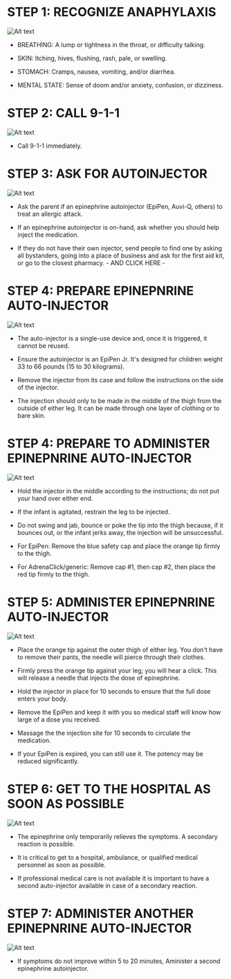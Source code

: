 # STEP 1: RECOGNIZE ANAPHYLAXIS

![Alt text](/Images/ChildAllergicReaction/childAllergicReaction3.jpg)

- BREATHING: A lump or tightness in the throat, or difficulty talking.

- SKIN: Itching, hives, flushing, rash, pale, or swelling.

- STOMACH: Cramps, nausea, vomiting, and/or diarrhea.

- MENTAL STATE: Sense of doom and/or anxiety, confusion, or dizziness.

# STEP 2: CALL 9-1-1

![Alt text](/Images/AdultAllergicReaction/adultAllergicReaction7.jpg)

- Call 9-1-1 immediately.

# STEP 3: ASK FOR AUTOINJECTOR

![Alt text](/Images/AdultAllergicReaction/adultAllergicReaction11.jpg)

- Ask the parent if an epinephrine autoinjector (EpiPen, Auvi-Q, others) to treat an allergic attack.

- If an epinephrine autoinjector is on-hand, ask whether you should help inject the medication.

- If they do not have their own injector, send people to find one by asking all bystanders, going into a place of business and ask for the first aid kit, or go to the closest pharmacy.
                                        - AND CLICK HERE -

# STEP 4: PREPARE EPINEPNRINE AUTO-INJECTOR

![Alt text](/Images/AdultAllergicReaction/adultAllergicReaction10.jpg)

- The auto-injector is a single-use device and, once it is triggered, it cannot be reused.

- Ensure the autoinjector is an EpiPen Jr. It's designed for children weight 33 to 66 pounds (15 to 30 kilograms).

- Remove the injector from its case and follow the instructions on the side of the injector.

- The injection should only to be made in the middle of the thigh from the outside of either leg. It can be made through one layer of clothing or to bare skin.

# STEP 4: PREPARE TO ADMINISTER EPINEPNRINE AUTO-INJECTOR

![Alt text](/Images/AdultAllergicReaction/adultAllergicReaction13.jpg)

- Hold the injector in the middle according to the instructions; do not put your hand over either end.

- If the infant is agitated, restrain the leg to be injected.

- Do not swing and jab, bounce or poke the tip into the thigh because, if it bounces out, or the infant jerks away, the injection will be unsuccessful.

- For EpiPen: Remove the blue safety cap and place the orange tip firmly to the thigh.

- For AdrenaClick/generic: Remove cap #1, then cap #2, then place the red tip firmly to the thigh.

# STEP 5: ADMINISTER EPINEPNRINE AUTO-INJECTOR

![Alt text](/Images/ChildAllergicReaction/childAllergicReaction7.jpg)

- Place the orange tip against the outer thigh of either leg. You don't have to remove their pants, the needle will pierce through their clothes.

- Firmly press the orange tip against your leg; you will hear a click. This will release a needle that injects the dose of epinephrine.

- Hold the injector in place for 10 seconds to ensure that the full dose enters your body.

- Remove the EpiPen and keep it with you so medical staff will know how large of a dose you received.

- Massage the the injection site for 10 seconds to circulate the medication.

- If your EpiPen is expired, you can still use it. The potency may be reduced significantly.

# STEP 6: GET TO THE HOSPITAL AS SOON AS POSSIBLE

![Alt text](/Images/AdultAllergicReaction/adultAllergicReaction12.jpg)

- The epinephrine only temporarily relieves the symptoms. A secondary reaction is possible.

 - It is critical to get to a hospital, ambulance, or qualified medical personnel as soon as possible.

 - If professional medical care is not available it is important to have a second auto-injector available in case of a secondary reaction.

# STEP 7: ADMINISTER ANOTHER EPINEPNRINE AUTO-INJECTOR 

![Alt text](/Images/ChildAllergicReaction/childAllergicReaction7.jpg)

 - If symptoms do not improve within 5 to 20 minutes, Aminister a second epinephrine autoinjector.